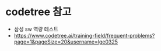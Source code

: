 # codetree 참고
- 삼성 sw 역량 테스트
- https://www.codetree.ai/training-field/frequent-problems?page=1&pageSize=20&username=lge0325
